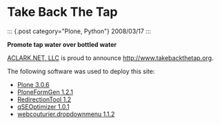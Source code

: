 # Take Back The Tap

::: {.post category="Plone, Python"}
2008/03/17
:::

**Promote tap water over bottled water**

[ACLARK.NET, LLC](http://aclark.net) is proud to announce
<http://www.takebackthetap.org>.

The following software was used to deploy this site:

-   [Plone 3.0.6](http://plone.org/products/plone)
-   [PloneFormGen 1.2.1](http://plone.org/products/ploneformgen)
-   [RedirectionTool 1.2](http://plone.org/products/redirectiontool)
-   [qSEOptimizer 1.0.1](http://plone.org/products/plone-seo)
-   [webcouturier.dropdownmenu
    1.1.2](http://plone.org/products/webcouturier-dropdownmenu)
